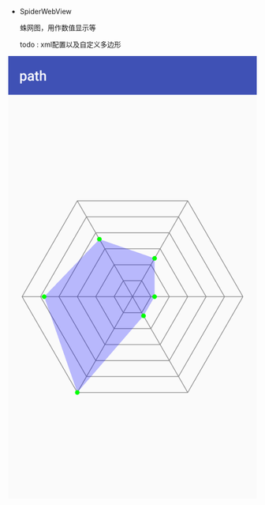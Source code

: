 - SpiderWebView 

  蛛网图，用作数值显示等

  todo : xml配置以及自定义多边形



![image](https://github.com/pdog18/View/blob/master/device-2017-11-07-094259.png)